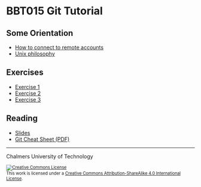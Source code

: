 # BBT015 Git Tutorial


## Some Orientation

* [How to connect to remote accounts](remote-hosts.md)
* [Unix philosophy](unix-philosophy.md)


## Exercises

* [Exercise 1](git-exercise-1.md)
* [Exercise 2](git-exercise-2.md)
* [Exercise 3](git-exercise-3.md)


## Reading

* [Slides](git-tutorial-chalmers-2018.pdf)
* [Git Cheat Sheet (PDF)](https://services.github.com/on-demand/downloads/github-git-cheat-sheet.pdf)



<hr />

Chalmers University of Technology

<footer style="font-size:0.8em">

<a rel="license" href="http://creativecommons.org/licenses/by-sa/4.0/">
<img alt="Creative Commons License" style="border-width:0" src="https://i.creativecommons.org/l/by-sa/4.0/80x15.png" />
</a><br />This work is licensed under a <a rel="license" href="http://creativecommons.org/licenses/by-sa/4.0/">Creative Commons Attribution-ShareAlike 4.0 International License</a>.

</footer>
